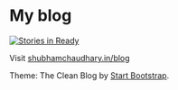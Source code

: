 My blog
=======
[![Stories in Ready](https://badge.waffle.io/shubhamchaudhary/blog.png?label=ready&title=Ready)](http://waffle.io/shubhamchaudhary/blog)


Visit [shubhamchaudhary.in/blog](http://shubhamchaudhary.in/blog)  


Theme: The Clean Blog by [Start Bootstrap](http://startbootstrap.com/).

